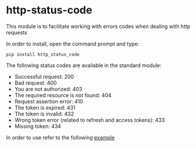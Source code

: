 

# http-status-code
This module is to facilitate working with errors codes when dealing with http requests
 
In order to install, open the command prompt and type:
```
pip install http_status_code
```

The following status codes are available in the standard module:
- Successful request: 												200
- Bad request:														400
- You are not authorized:	            				 			403
- The required resource is not found:								404
- Request assertion error: 											410
- The token is expired:												431
- The token is invalid:												432
- Wrong token error (related to refresh and access tokens):			433
- Missing token:													434

In order to use refer to the following [example](https://github.com/Samer92/http_status_code)
